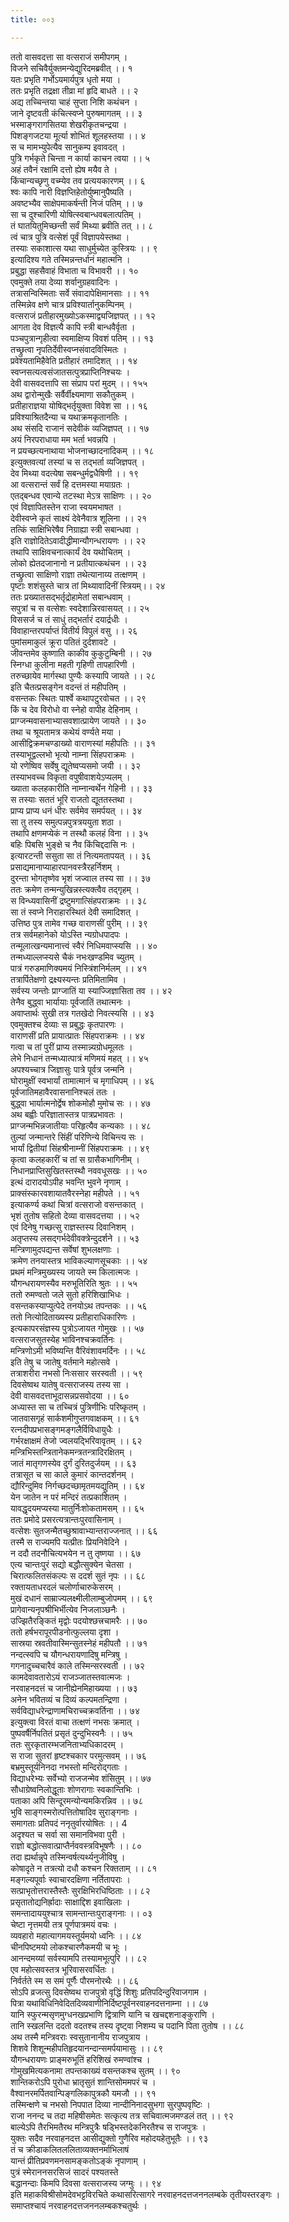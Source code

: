 ```yaml
---
title: ००३

---
```

ततो वासवदत्ता सा वत्सराजं समीपगम् ।  
विजने सचिवैर्युक्तमन्येद्युरिदमब्रवीत् ।। १  
यतः प्रभृति गर्भोऽयमार्यपुत्र धृतो मया ।  
ततः प्रभृति तद्रक्षा तीव्रा मां हृदि बाधते ।। २  
अद्य तच्चिन्तया चाहं सुप्ता निशि कथंचन ।  
जाने दृष्टवती कंचित्स्वप्ने पुरुषमागतम् ।। ३  
भस्माङ्गरागसितया शेखरीकृतचन्द्रया ।  
पिशङ्गजटया मूर्त्या शोभितं शूलहस्तया ।। ४  
स च मामभ्युपेत्यैव सानुकम्प इवावदत् ।  
पुत्रि गर्भकृते चिन्ता न कार्या काचन त्वया ।। ५  
अहं तवैनं रक्षामि दत्तो ह्येष मयैव ते ।  
किंचान्यच्छृणु वच्म्येव तव प्रत्ययकारणम् ।। ६  
श्वः कापि नारी विज्ञप्तिहेतोर्युष्मानुपैष्यति ।  
अवष्टभ्यैव साक्षेपमाकर्षन्ती निजं पतिम् ।। ७  
सा च दुश्चारिणी योषित्स्वबान्धवबलात्पतिम् ।  
तं घातयितुमिच्छन्ती सर्वं मिथ्या ब्रवीति तत् ।। ८  
त्वं चात्र पुत्रि वत्सेशं पूर्वं विज्ञापयेस्तथा ।  
तस्याः सकाशात्स यथा साधुर्मुच्येत कुस्त्रियः ।। ९  
इत्यादिश्य गते तस्मिन्नन्तर्धानं महात्मनि ।  
प्रबुद्धा सहसैवाहं विभाता च विभावरी ।। १०  
एवमुक्ते तया देव्या शर्वानुग्रहवादिनः ।  
तत्रासन्विस्मिताः सर्वे संवादापेक्षिमानसाः ।। ११  
तस्मिन्नेव क्षणे चात्र प्रविश्यार्तानुकम्पिनम् ।  
वत्सराजं प्रतीहारमुख्योऽकस्माद्व्यजिज्ञपत् ।। १२  
आगता देव विज्ञत्यै कापि स्त्री बान्धवैर्वृता ।  
पञ्चपुत्रान्गृहीत्वा स्वमाक्षिप्य विवशं पतिम् ।। १३  
तच्छ्रुत्वा नृपतिर्देवीस्वप्नसंवादविस्मितः ।  
प्रवेश्यतामिहैवेति प्रतीहारं तमादिशत् ।। १४  
स्वप्नसत्यत्वसंजातसत्पुत्रप्राप्तिनिश्चयः ।  
देवी वासवदत्तापि सा संप्राप परां मुदम् ।। १५५  
अथ द्वारोन्मुखैः सर्वैर्वीक्ष्यमाणा सकौतुकम् ।  
प्रतीहाराज्ञया योषिद्भर्तृयुक्ता विवेश सा ।। १६  
प्रविश्याश्रितदैन्या च यथाक्रमकृतानतिः ।  
अथ संसदि राजानं सदेवीकं व्यजिज्ञपत् ।। १७  
अयं निरपराधाया मम भर्ता भवन्नपि ।  
न प्रयच्छत्यनाथाया भोजनाच्छादनादिकम् ।। १८  
इत्युक्तवत्यां तस्यां च स तद्भर्ता व्यजिज्ञपत् ।  
देव मिथ्या वदत्येषा सबन्धुर्मद्वधैषिणी ।। १९  
आ वत्सरान्तं सर्वं हि दत्तमस्या मयाग्रतः ।  
एतद्बन्धव एवान्ये तटस्था मेऽत्र साक्षिणः ।। २०  
एवं विज्ञापितस्तेन राजा स्वयमभाषत ।  
देवीस्वप्ने कृतं साक्ष्यं देवेनैवात्र शूलिना ।। २१  
तत्किं साक्षिभिरेषैव निग्राह्या स्त्री सबान्धवा ।  
इति राज्ञोदितेऽवादीद्धीमान्यौगन्धरायणः ।। २२  
तथापि साक्षिवचनात्कार्यं देव यथोचितम् ।  
लोको ह्येतदजानानो न प्रतीयात्कथंचन ।। २३  
तच्छ्रुत्वा साक्षिणो राज्ञा तथेत्यानाय्य तत्क्षणम् ।  
पृष्टाः शशंसुस्ते चात्र तां मिथ्यावादिनीं स्त्रियम्।। २४  
ततः प्रख्यातसद्भर्तृद्रोहामेतां सबान्धवाम् ।  
सपुत्रां च स वत्सेशः स्वदेशान्निरवासयत् ।। २५  
विससर्ज च तं साधुं तद्भर्तारं दयार्द्रधीः ।  
विवाहान्तरपर्याप्तं वितीर्य विपुलं वसु ।। २६  
पुमांसमाकुलं क्रूरा पतितं दुर्दशावटे ।  
जीवन्तमेव कुष्णाति काकीव कुकुटुम्बिनी ।। २७  
स्निग्धा कुलीना महती गृहिणी तापहारिणी ।  
तरुच्छायेव मार्गस्था पुण्यैः कस्यापि जायते ।। २८  
इति चैतत्प्रसङ्गेन वदन्तं तं महीपतिम् ।  
वसन्तकः स्थितः पार्श्वे कथापटुरवोचत ।। २९  
किं च देव विरोधो वा स्नेहो वापीह देहिनाम् ।  
प्राग्जन्मवासनाभ्यासवशात्प्रायेण जायते ।। ३०  
तथा च श्रूयतामत्र कथेयं वर्ण्यते मया ।  
आसीद्विक्रमचण्डाख्यो वाराणस्यां महीपतिः ।। ३१  
तस्याभूद्वल्लभो भृत्यो नाम्ना सिंहपराक्रमः ।  
यो रणेष्विव सर्वेषु द्यूतेष्वप्यसमो जयी ।। ३२  
तस्याभवच्च विकृता वपुषीवाशयेऽप्यलम् ।  
ख्याता कलहकारीति नाम्नान्वर्थेन गेहिनी ।। ३३  
स तस्याः सततं भूरि राजतो द्यूततस्तथा ।  
प्राप्य प्राप्य धनं धीरः सर्वमेव समर्पयत् ।। ३४  
सा तु तस्य समुत्पन्नपुत्रत्रययुता शठा ।  
तथापि क्षणमप्येकं न तस्थौ कलहं विना ।। ३५  
बहिः पिबसि भुङ्क्षे च नैव किंचिद्ददासि नः ।  
इत्यारटन्ती ससुता सा तं नित्यमतापयत् ।। ३६  
प्रसाद्यमानाप्याहारपानवस्त्रैरहर्निशम् ।  
दुरन्ता भोगतृष्णेव भृशं जज्वाल तस्य सा ।। ३७  
ततः क्रमेण तन्मन्युखिन्नस्त्यक्त्वैव तद्गृहम् ।  
स विन्ध्यवासिनीं द्रष्टुमगात्सिंहपराक्रमः ।। ३८  
सा तं स्वप्ने निराहारस्थितं देवी समादिशत् ।  
उत्तिष्ठ पुत्र तामेव गच्छ वाराणसीं पुरीम् ।। ३९  
तत्र सर्वमहानेको योऽस्ति न्यग्रोधपादपः ।  
तन्मूलात्खन्यमानात्त्वं स्वैरं निधिमवाप्स्यसि ।। ४०  
तन्मध्याल्लप्स्यसे चैकं नभःखण्डमिव च्युतम् ।  
पात्रं गरुडमाणिक्यमयं निस्त्रिंशनिर्मलम् ।। ४१  
तत्रार्पितेक्षणो द्रक्ष्यस्यन्तः प्रतिमितामिव ।  
सर्वस्य जन्तोः प्राग्जातिं या स्याज्जिज्ञासिता तव ।। ४२  
तेनैव बुद्ध्वा भार्यायाः पूर्वजातिं तथात्मनः ।  
अवाप्तार्थः सुखी तत्र गतखेदो निवत्स्यसि ।। ४३  
एवमुक्तश्च देव्याः स प्रबुद्धः कृतपारणः ।  
वाराणसीं प्रति प्रायात्प्रातः सिंहपराक्रमः ।। ४४  
गत्वा च तां पुरीं प्राप्य तस्मान्न्यग्रोधमूलतः ।  
लेभे निधानं तन्मध्यात्पात्रं मणिमयं महत् ।। ४५  
अपश्यच्चात्र जिज्ञासुः पात्रे पूर्वत्र जन्मनि ।  
घोरामुक्षीं स्वभार्यां तामात्मानं च मृगाधिपम् ।। ४६  
पूर्वजातिमहावैरवासनानिश्चलं ततः ।  
बुद्ध्वा भार्यात्मनोर्द्वेष शोकमोहौ मुमोच सः ।। ४७  
अथ बह्वीः परिज्ञातास्तत्र पात्रप्रभावतः ।  
प्राग्जन्मभिन्नजातीयाः परिहृत्यैव कन्यकाः ।। ४८  
तुल्यां जन्मान्तरे सिंहीं परिणिन्ये विचिन्त्य सः ।  
भार्यां द्वितीयां सिंहश्रीनाम्नीं सिंहपराक्रमः ।। ४९  
कृत्वा कलहकारीं च तां स ग्रासैकभागिनीम् ।  
निधानप्राप्तिसुखितस्तस्थौ नववधूसखः ।। ५०  
इत्थं दारादयोऽपीह भवन्ति भुवने नृणाम् ।  
प्राक्संस्कारवशायातवैरस्नेहा महीपते ।। ५१  
इत्याकर्ण्य कथां चित्रां वत्सराजो वसन्तकात् ।  
भृशं तुतोष सहितो देव्या वासवदत्तया ।। ५२  
एवं दिनेषु गच्छत्सु राज्ञस्तस्य दिवानिशम् ।  
अतृप्तस्य लसद्गर्भदेवीवक्त्रेन्दुदर्शने ।। ५३  
मन्त्रिणामुदपद्यन्त सर्वेषां शुभलक्षणाः ।  
क्रमेण तनयास्तत्र भाविकल्याणसूचकाः ।। ५४  
प्रथमं मन्त्रिमुख्यस्य जायते स्म किलात्मजः ।  
यौगन्धरायणस्यैव मरुभूतिरिति श्रुतः ।। ५५  
ततो रुमण्वतो जले सुतो हरिशिखाभिधः ।  
वसन्तकस्याप्युत्पेदे तनयोऽथ तपन्तकः ।। ५६  
ततो नित्योदिताख्यस्य प्रतीहाराधिकारिणः ।  
इत्यकापरसंज्ञस्य पुत्रोऽजायत गोमुखः ।। ५७  
वत्सराजसुतस्येह भाविनश्चक्रवर्तिनः ।  
मन्त्रिणोऽमी भविष्यन्ति वैरिवंशावमर्दिनः ।। ५८  
इति तेषु च जातेषु वर्तमाने महोत्सवे ।  
तत्राशरीरा नभसो निःससार सरस्वती ।। ५९  
दिवसेष्वथ यातेषु वत्सराजस्य तस्य सा ।  
देवी वासवदत्ताभूदासन्नप्रसवोदया ।। ६०  
अध्यास्त सा च तच्चित्रं पुत्रिणीभिः परिष्कृतम् ।  
जातवासगृहं सार्कशमीगुप्तगवाक्षकम् ।। ६१  
रत्नदीपप्रभासङ्गमङ्गलैर्विविधायुधैः ।  
गर्भरक्षाक्षमं तेजो ज्वलयद्भिरिवावृतम् ।। ६२  
मन्त्रिभिस्तन्त्रितानेकमन्त्रतन्त्रादिरक्षितम् ।  
जातं मातृगणस्येव दुर्गं दुरितदुर्जयम् ।। ६३  
तत्रासूत च सा काले कुमारं कान्तदर्शनम् ।  
द्यौरिन्दुमिव निर्गच्छदच्छामृतमयद्युतिम् ।। ६४  
येन जातेन न परं मन्दिरं तत्प्रकाशितम् ।  
यावद्धृदयमप्यस्या मातुर्निःशोकतामसम् ।। ६५  
ततः प्रमोदे प्रसरत्यत्रान्तःपुरवासिनाम् ।  
वत्सेशः सुतजन्मैतच्छुश्रावाभ्यान्तराज्जनात् ।। ६६  
तस्मै स राज्यमपि यत्प्रीतः प्रियनिवेदिने ।  
न ददौ तदनौचित्यभयेन न तु तृष्णया ।। ६७  
एत्य चान्तःपुरं सद्यो बद्धौत्सुक्येन चेतसा ।  
चिरात्फलितसंकल्पः स ददर्श सुतं नृपः ।। ६८  
रक्तायताधरदलं चलोर्णाचारुकेसरम् ।  
मुखं दधानं साम्राज्यलक्ष्मीलीलाम्बुजोपमम् ।। ६९  
प्रागेवान्यनृपश्रीभिर्भीत्येव निजलाञ्छनैः ।  
उज्झितैरङ्कितं मृद्वोः पदयोश्छत्त्रचामरैः ।। ७०  
ततो हर्षभरापूरपीडनोत्फुल्लया दृशा ।  
सास्रया स्रवतीवास्मिन्सुतस्नेहं महीपतौ ।। ७१  
नन्दत्स्वपि च यौगन्धरायणादिषु मन्त्रिषु ।  
गगनादुच्चचारैवं काले तस्मिन्सरस्वती ।। ७२  
कामदेवावतारोऽयं राजञ्जातस्तवात्मजः ।  
नरवाहनदत्तं च जानीह्येनमिहाख्यया ।। ७३  
अनेन भवितव्यं च दिव्यं कल्पमतन्द्रिणा ।  
सर्वविद्याधरेन्द्राणामचिराच्चक्रवर्तिना ।। ७४  
इत्युक्त्वा विरतं वाचा तत्क्षणं नभसः क्रमात् ।  
पुष्पवर्षैर्निपतितं प्रसृतं दुन्दुभिस्वनैः ।। ७५  
ततः सुरकृतारम्भजनिताभ्यधिकादरम् ।  
स राजा सुतरां हृष्टश्चकार परमुत्सवम् ।। ७६  
बभ्रमुस्तूर्यनिनदा नभस्तो मन्दिरोद्गताः ।  
विद्याधरेभ्यः सर्वेभ्यो राजजन्मेव शंसितुम् ।। ७७  
सौधाग्रेष्वनिलोद्धूताः शोणरागाः स्वकान्तिभिः ।  
पताका अपि सिन्दूरमन्योन्यमकिरन्निव ।। ७८  
भुवि साङ्गस्मरोत्पत्तितोषादिव सुराङ्गनाः ।  
समागताः प्रतिपदं ननृतुर्वारयोषितः ।। 4  
अदृश्यत च सर्वा सा समानविभवा पुरी ।  
राज्ञो बद्धोत्सवात्प्राप्तैर्नववस्त्रविभूषणैः ।। ८०  
तदा ह्यर्थान्नृपे तस्मिन्वर्षत्यर्थ्यनुजीविषु ।  
कोषादृते न तत्रत्यो दधौ कश्चन रिक्तताम् ।। ८१  
मङ्गल्यपूर्वाः स्वाचारदक्षिणा नर्तितापराः ।  
सत्प्राभृतोत्तरास्तैस्तैः सुरक्षिभिरधिष्ठिताः ।। ८२  
प्रसृतातोद्यनिर्ह्रादाः साक्षाद्दिश इवाखिलाः ।  
समन्तादाययुश्चात्र सामन्तान्तःपुराङ्गनाः ।। ०३  
चेष्टा नृत्तमयी तत्र पूर्णपात्रमयं वचः ।  
व्यवहारो महात्यागमयस्तूर्यमयो ध्वनिः ।। ८४  
चीनपिष्टमयो लोकश्चारणैकमयी च भूः ।  
आनन्दमय्यां सर्वस्यामपि तस्यामभूत्पुरि ।। ८२  
एव महोत्सवस्तत्र भूरिवासरवर्धितः ।  
निर्वर्तते स्म स समं पूर्णैः पौरमनोरथैः ।। ८६  
सोऽपि व्रजत्सु दिवसेष्वथ राजपुत्रो वृद्धिं शिशुः प्रतिपदिन्दुरिवाजगाम ।  
पित्रा यथाविधिनिवेदितदिव्यवाणीनिर्दिष्टपूर्वनरवाहनदत्तनाम्ना ।। ८७  
यानि स्फुरन्मसृणमुग्धनखप्रभाणि द्वित्राणि यानि च खचद्दशनाङ्कुराणि ।  
तानि स्खलन्ति ददतो वदतश्च तस्य दृष्ट्वा निशम्य च पदानि पिता तुतोष ।। ८८  
अथ तस्मै मन्त्रिवराः स्वसुतानानीय राजपुत्राय ।  
शिशवे शिशून्महीपतिहृदयानन्दान्समर्पयामासुः ।। ८९  
यौगन्धरायणः प्राङ्मरुभूतिं हरिशिखं रुमण्वांश्च ।  
गोमुखमित्यकनामा तपन्तकाख्यं वसन्तकश्च सुतम् ।। ९०  
शान्तिकरोऽपि पुरोधा भ्रातृसुतं शान्तिसोममपरं च ।  
वैश्वानरमर्पितवान्पिङ्गलिकापुत्रकौ यमजौ ।। ९१  
तस्मिन्क्षणे च नभसो निपपात दिव्या नान्दीनिनादसुभगा सुरपुष्पवृष्टिः ।  
राजा ननन्द च तदा महिषीसमेतः सत्कृत्य तत्र सचिवात्मजमण्डलं तत् ।। ९२  
बाल्येऽपि तैरभिमतैरथ मन्त्रिपुत्रैः षड्भिस्तदेकनिरतैश्च स राजपुत्रः ।  
युक्तः सदैव नरवाहनदत्त आसीद्युक्तो गुणैरिव महोदयहेतुभूतैः ।। ९३  
तं च क्रीडाकलितललिताव्यक्तनर्माभिलाषं  
यान्तं प्रीतिप्रवणमनसामङ्कतोऽङ्कं नृपाणाम् ।  
पुत्रं स्मेराननसरसिजं सादरं पश्यतस्ते  
बद्धानन्दाः किमपि दिवसा वत्सराजस्य जग्मुः ।। ९४  
इति महाकविश्रीसोमदेवभट्टविरचिते कथासरित्सागरे नरवाहनदत्तजननलम्बके तृतीयस्तरङ्गः ।  
समाप्तश्चायं नरवाहनदत्तजननलम्बकश्चतुर्थः ।
